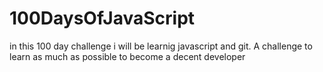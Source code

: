 # 100DaysOfJavaScript
in this 100 day challenge i will be learnig javascript and git. A challenge to learn as much as possible to become a decent developer